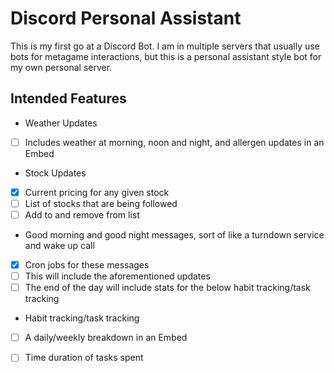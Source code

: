 # Discord Personal Assistant

This is my first go at a Discord Bot. I am in multiple servers that usually use bots for metagame interactions, but this is a personal assistant style bot for my own personal server.


## Intended Features
* Weather Updates
- [ ] Includes weather at morning, noon and night, and allergen updates in an Embed

* Stock Updates
- [X] Current pricing for any given stock 
- [ ] List of stocks that are being followed
- [ ] Add to and remove from list

* Good morning and good night messages, sort of like a turndown service and wake up call
- [X] Cron jobs for these messages
- [ ] This will include the aforementioned updates
- [ ] The end of the day will include stats for the below habit tracking/task tracking

* Habit tracking/task tracking
- [ ] A daily/weekly breakdown in an Embed
- [ ] Time duration of tasks spent

